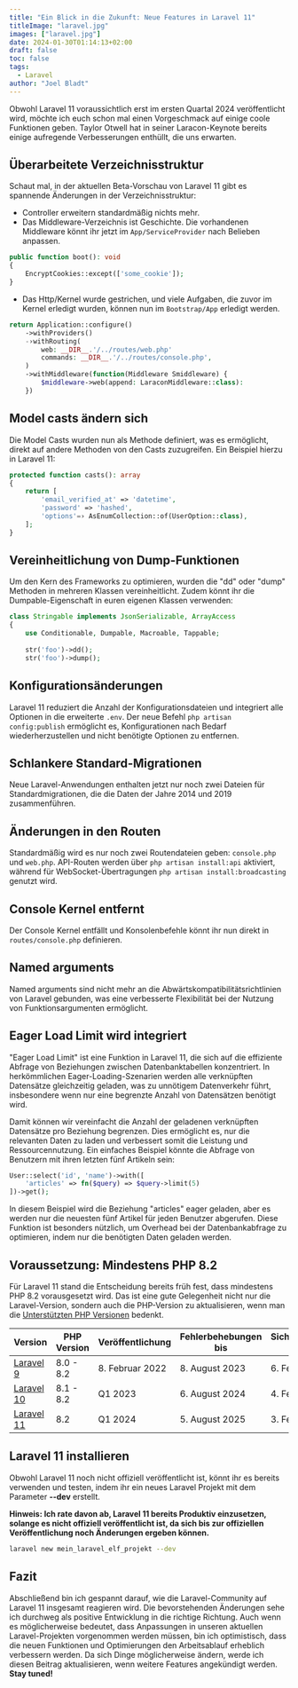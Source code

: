 ```yaml
---
title: "Ein Blick in die Zukunft: Neue Features in Laravel 11"
titleImage: "laravel.jpg"
images: ["laravel.jpg"]
date: 2024-01-30T01:14:13+02:00
draft: false
toc: false
tags:
  - Laravel
author: "Joel Bladt"
---
```


Obwohl Laravel 11 voraussichtlich erst im ersten Quartal 2024 veröffentlicht wird, möchte ich euch schon mal einen
Vorgeschmack auf einige coole Funktionen geben. Taylor Otwell hat in seiner Laracon-Keynote bereits einige aufregende
Verbesserungen enthüllt, die uns erwarten.

## Überarbeitete Verzeichnisstruktur

Schaut mal, in der aktuellen Beta-Vorschau von Laravel 11 gibt es spannende Änderungen in der Verzeichnisstruktur:

- Controller erweitern standardmäßig nichts mehr.
- Das Middleware-Verzeichnis ist Geschichte. Die vorhandenen Middleware könnt ihr jetzt im `App/ServiceProvider` 
nach Belieben anpassen.
```php
public function boot(): void
{
    EncryptCookies::except(['some_cookie']);
}
```

- Das Http/Kernel wurde gestrichen, und viele Aufgaben, die zuvor im Kernel erledigt wurden, können nun im `Bootstrap/App`
erledigt werden.

```php
return Application::configure()
    ->withProviders()
    -›withRouting(
        web: __DIR__.'/../routes/web.php'
        commands: __DIR__.'/../routes/console.php',
    )
    ->withMiddleware(function(Middleware Smiddleware) {
        $middleware->web(append: LaraconMiddleware::class):
    })
```
## Model casts ändern sich

Die Model Casts wurden nun als Methode definiert, was es ermöglicht, direkt auf andere Methoden von den Casts zuzugreifen.
Ein Beispiel hierzu in Laravel 11:

```php
protected function casts(): array
{
    return [
        'email_verified_at' => 'datetime',
        'password' => 'hashed',
        'options'=› AsEnumCollection::of(UserOption::class),
    ];
}
```

## Vereinheitlichung von Dump-Funktionen

Um den Kern des Frameworks zu optimieren, wurden die "dd" oder "dump" Methoden in mehreren Klassen vereinheitlicht.
Zudem könnt ihr die Dumpable-Eigenschaft in euren eigenen Klassen verwenden:

```php
class Stringable implements JsonSerializable, ArrayAccess
{
    use Conditionable, Dumpable, Macroable, Tappable;
 
    str('foo')->dd();
    str('foo')->dump();
```

## Konfigurationsänderungen

Laravel 11 reduziert die Anzahl der Konfigurationsdateien und integriert alle Optionen in die erweiterte `.env`.
Der neue Befehl `php artisan config:publish` ermöglicht es, Konfigurationen nach Bedarf wiederherzustellen und
nicht benötigte Optionen zu entfernen.

## Schlankere Standard-Migrationen

Neue Laravel-Anwendungen enthalten jetzt nur noch zwei Dateien für Standardmigrationen, die die Daten der Jahre 2014 und 2019 zusammenführen.

## Änderungen in den Routen

Standardmäßig wird es nur noch zwei Routendateien geben: `console.php` und `web.php`. API-Routen werden über
`php artisan install:api` aktiviert, während für WebSocket-Übertragungen `php artisan install:broadcasting` genutzt wird.

## Console Kernel entfernt

Der Console Kernel entfällt und Konsolenbefehle könnt ihr nun direkt in `routes/console.php` definieren.

## Named arguments
Named arguments sind nicht mehr an die Abwärtskompatibilitätsrichtlinien von Laravel gebunden, was eine verbesserte
Flexibilität bei der Nutzung von Funktionsargumenten ermöglicht.

## Eager Load Limit wird integriert

"Eager Load Limit" ist eine Funktion in Laravel 11, die sich auf die effiziente Abfrage von Beziehungen zwischen
Datenbanktabellen konzentriert. In herkömmlichen Eager-Loading-Szenarien werden alle verknüpften Datensätze
gleichzeitig geladen, was zu unnötigem Datenverkehr führt, insbesondere wenn nur eine begrenzte Anzahl von Datensätzen benötigt wird.

Damit können wir vereinfacht die Anzahl der geladenen verknüpften Datensätze pro Beziehung begrenzen.
Dies ermöglicht es, nur die relevanten Daten zu laden und verbessert somit die Leistung und Ressourcennutzung.
Ein einfaches Beispiel könnte die Abfrage von Benutzern mit ihren letzten fünf Artikeln sein:

```php
User::select('id', 'name')->with([
    'articles' => fn($query) => $query->limit(5)
])->get();
```
In diesem Beispiel wird die Beziehung "articles" eager geladen, aber es werden nur die neuesten fünf Artikel für jeden
Benutzer abgerufen. Diese Funktion ist besonders nützlich, um Overhead bei der Datenbankabfrage zu optimieren, indem
nur die benötigten Daten geladen werden.

## Voraussetzung: Mindestens PHP 8.2

Für Laravel 11 stand die Entscheidung bereits früh fest, dass mindestens PHP 8.2 vorausgesetzt wird. Das ist eine gute
Gelegenheit nicht nur die Laravel-Version, sondern auch die PHP-Version zu aktualisieren, wenn man die 
[Unterstützten PHP Versionen]( https://www.php.net/supported-versions.php "Unterstützte Versionen") bedenkt.

<div class="table-responsive">
  <table class="table table-bordered">
    <thead>
      <tr>
        <th>Version</th>
        <th>PHP Version</th>
        <th>Veröffentlichung</th>
        <th>Fehlerbehebungen bis</th>
        <th>Sicherheitsfixes bis</th>
      </tr>
    </thead>
    <tbody>
      <tr>
        <td><a href="https://laravel-news.com/laravel-9" target="_blank" title="Laravel 9">Laravel 9</a></td>
        <td>8.0 - 8.2</td>
        <td>8. Februar 2022</td>
        <td>8. August 2023</td>
        <td>6. Februar 2024</td>
      </tr>
      <tr>
        <td><a href="https://laravel-news.com/laravel-10" target="_blank" title="Laravel 10">Laravel 10</a></td>
        <td>8.1 - 8.2</td>
        <td>Q1 2023</td>
        <td>6. August 2024</td>
        <td>4. Februar 2025</td>
      </tr>
      <tr>
        <td><a href="https://laravel-news.com/laravel-11" target="_blank" title="Laravel 11">Laravel 11</a></td>
        <td>8.2</td>
        <td>Q1 2024</td>
        <td>5. August 2025</td>
        <td>3. Februar 2026</td>
      </tr>
    </tbody>
  </table>
</div>

## Laravel 11 installieren

Obwohl Laravel 11 noch nicht offiziell veröffentlicht ist, könnt ihr es bereits verwenden und testen, indem ihr
ein neues Laravel Projekt mit dem Parameter **--dev** erstellt.

**Hinweis: Ich rate davon ab, Laravel 11 bereits Produktiv einzusetzen, solange es nicht offiziell veröffentlicht ist,
da sich bis zur offiziellen Veröffentlichung noch Änderungen ergeben können.**

```sh
laravel new mein_laravel_elf_projekt --dev
```

## Fazit

Abschließend bin ich gespannt darauf, wie die Laravel-Community auf Laravel 11 insgesamt reagieren wird.
Die bevorstehenden Änderungen sehe ich durchweg als positive Entwicklung in die richtige Richtung. Auch wenn es
möglicherweise bedeutet, dass Anpassungen in unseren aktuellen Laravel-Projekten vorgenommen werden müssen, bin ich
optimistisch, dass die neuen Funktionen und Optimierungen den Arbeitsablauf erheblich verbessern werden. Da sich Dinge
möglicherweise ändern, werde ich diesen Beitrag aktualisieren, wenn weitere Features angekündigt werden. **Stay tuned!**
    